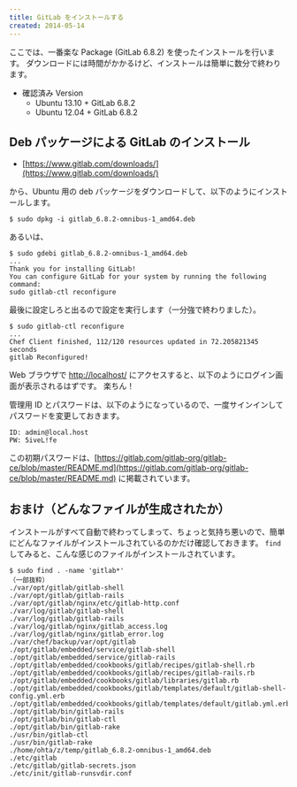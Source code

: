 ```yaml
---
title: GitLab をインストールする
created: 2014-05-14
---
```



ここでは、一番楽な Package (GitLab 6.8.2) を使ったインストールを行います。
ダウンロードには時間がかかるけど、インストールは簡単に数分で終わります。

* 確認済み Version
  - Ubuntu 13.10 + GitLab 6.8.2
  - Ubuntu 12.04 + GitLab 6.8.2


Deb パッケージによる GitLab のインストール
----

- [https://www.gitlab.com/downloads/](https://www.gitlab.com/downloads/)

から、Ubuntu 用の deb パッケージをダウンロードして、以下のようにインストールします。

```
$ sudo dpkg -i gitlab_6.8.2-omnibus-1_amd64.deb
```

あるいは、

```
$ sudo gdebi gitlab_6.8.2-omnibus-1_amd64.deb
...
Thank you for installing GitLab!
You can configure GitLab for your system by running the following command:
sudo gitlab-ctl reconfigure
```

最後に設定しろと出るので設定を実行します（一分強で終わりました）。

```
$ sudo gitlab-ctl reconfigure
...
Chef Client finished, 112/120 resources updated in 72.205821345 seconds
gitlab Reconfigured!
```

Web ブラウザで [http://localhost/](http://localhost/) にアクセスすると、以下のようにログイン画面が表示されるはずです。
楽ちん！

管理用 ID とパスワードは、以下のようになっているので、一度サインインしてパスワードを変更しておきます。

```
ID: admin@local.host
PW: 5iveL!fe
```

この初期パスワードは、[https://gitlab.com/gitlab-org/gitlab-ce/blob/master/README.md](https://gitlab.com/gitlab-org/gitlab-ce/blob/master/README.md) に掲載されています。


おまけ（どんなファイルが生成されたか）
----

インストールがすべて自動で終わってしまって、ちょっと気持ち悪いので、簡単にどんなファイルがインストールされているのかだけ確認しておきます。
`find` してみると、こんな感じのファイルがインストールされています。

```
$ sudo find . -name 'gitlab*'
（一部抜粋）
./var/opt/gitlab/gitlab-shell
./var/opt/gitlab/gitlab-rails
./var/opt/gitlab/nginx/etc/gitlab-http.conf
./var/log/gitlab/gitlab-shell
./var/log/gitlab/gitlab-rails
./var/log/gitlab/nginx/gitlab_access.log
./var/log/gitlab/nginx/gitlab_error.log
./var/chef/backup/var/opt/gitlab
./opt/gitlab/embedded/service/gitlab-shell
./opt/gitlab/embedded/service/gitlab-rails
./opt/gitlab/embedded/cookbooks/gitlab/recipes/gitlab-shell.rb
./opt/gitlab/embedded/cookbooks/gitlab/recipes/gitlab-rails.rb
./opt/gitlab/embedded/cookbooks/gitlab/libraries/gitlab.rb
./opt/gitlab/embedded/cookbooks/gitlab/templates/default/gitlab-shell-config.yml.erb
./opt/gitlab/embedded/cookbooks/gitlab/templates/default/gitlab.yml.erb
./opt/gitlab/bin/gitlab-rails
./opt/gitlab/bin/gitlab-ctl
./opt/gitlab/bin/gitlab-rake
./usr/bin/gitlab-ctl
./usr/bin/gitlab-rake
./home/ohta/z/temp/gitlab_6.8.2-omnibus-1_amd64.deb
./etc/gitlab
./etc/gitlab/gitlab-secrets.json
./etc/init/gitlab-runsvdir.conf
```

